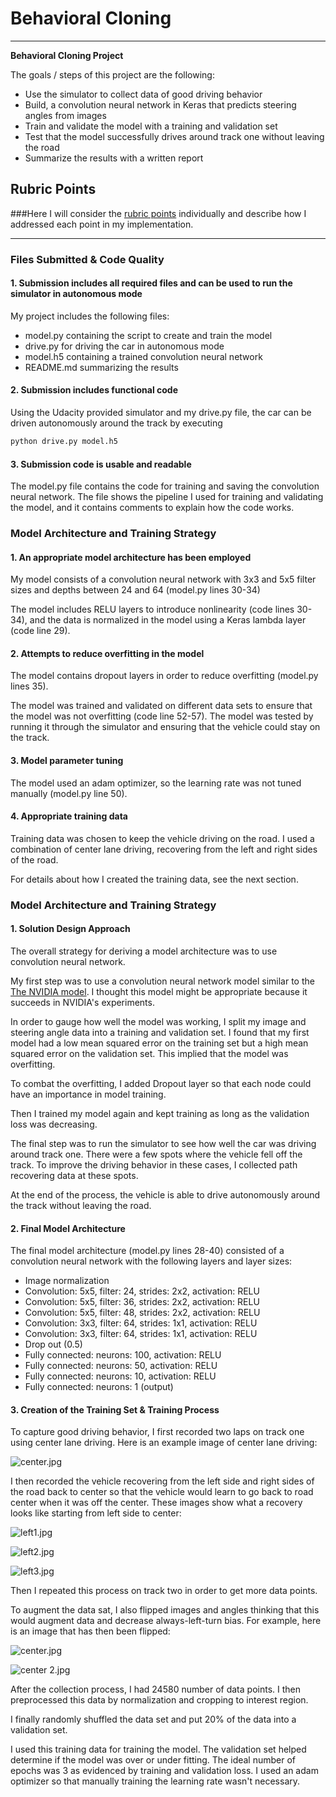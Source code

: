 # **Behavioral Cloning** 

---

**Behavioral Cloning Project**

The goals / steps of this project are the following:
* Use the simulator to collect data of good driving behavior
* Build, a convolution neural network in Keras that predicts steering angles from images
* Train and validate the model with a training and validation set
* Test that the model successfully drives around track one without leaving the road
* Summarize the results with a written report


[//]: # (Image References)

[image1]: ./examples/placeholder.png "Model Visualization"
[image2]: ./examples/placeholder.png "Grayscaling"
[image3]: ./examples/placeholder_small.png "Recovery Image"
[image4]: ./examples/placeholder_small.png "Recovery Image"
[image5]: ./examples/placeholder_small.png "Recovery Image"
[image6]: ./examples/placeholder_small.png "Normal Image"
[image7]: ./examples/placeholder_small.png "Flipped Image"

## Rubric Points
###Here I will consider the [rubric points](https://review.udacity.com/#!/rubrics/432/view) individually and describe how I addressed each point in my implementation.  

---
### Files Submitted & Code Quality

#### 1. Submission includes all required files and can be used to run the simulator in autonomous mode

My project includes the following files:
* model.py containing the script to create and train the model
* drive.py for driving the car in autonomous mode
* model.h5 containing a trained convolution neural network 
* README.md summarizing the results

#### 2. Submission includes functional code
Using the Udacity provided simulator and my drive.py file, the car can be driven autonomously around the track by executing 

```sh
python drive.py model.h5
```

#### 3. Submission code is usable and readable

The model.py file contains the code for training and saving the convolution neural network. The file shows the pipeline I used for training and validating the model, and it contains comments to explain how the code works.

### Model Architecture and Training Strategy

#### 1. An appropriate model architecture has been employed

My model consists of a convolution neural network with 3x3 and 5x5 filter sizes and depths between 24 and 64 (model.py lines 30-34) 

The model includes RELU layers to introduce nonlinearity (code lines 30-34), and the data is normalized in the model using a Keras lambda layer (code line 29). 

#### 2. Attempts to reduce overfitting in the model

The model contains dropout layers in order to reduce overfitting (model.py lines 35). 

The model was trained and validated on different data sets to ensure that the model was not overfitting (code line 52-57). The model was tested by running it through the simulator and ensuring that the vehicle could stay on the track.

#### 3. Model parameter tuning

The model used an adam optimizer, so the learning rate was not tuned manually (model.py line 50).

#### 4. Appropriate training data

Training data was chosen to keep the vehicle driving on the road. I used a combination of center lane driving, recovering from the left and right sides of the road.

For details about how I created the training data, see the next section. 

### Model Architecture and Training Strategy

#### 1. Solution Design Approach

The overall strategy for deriving a model architecture was to use convolution neural network.

My first step was to use a convolution neural network model similar to the [The NVIDIA model](https://devblogs.nvidia.com/parallelforall/deep-learning-self-driving-cars/). I thought this model might be appropriate because it succeeds in NVIDIA's experiments.

In order to gauge how well the model was working, I split my image and steering angle data into a training and validation set. I found that my first model had a low mean squared error on the training set but a high mean squared error on the validation set. This implied that the model was overfitting. 

To combat the overfitting, I added Dropout layer so that each node could have an importance in model training.

Then I trained my model again and kept training as long as the validation loss was decreasing.

The final step was to run the simulator to see how well the car was driving around track one. There were a few spots where the vehicle fell off the track. To improve the driving behavior in these cases, I collected path recovering data at these spots.

At the end of the process, the vehicle is able to drive autonomously around the track without leaving the road.

#### 2. Final Model Architecture

The final model architecture (model.py lines 28-40) consisted of a convolution neural network with the following layers and layer sizes:

- Image normalization
- Convolution: 5x5, filter: 24, strides: 2x2, activation: RELU
- Convolution: 5x5, filter: 36, strides: 2x2, activation: RELU
- Convolution: 5x5, filter: 48, strides: 2x2, activation: RELU
- Convolution: 3x3, filter: 64, strides: 1x1, activation: RELU
- Convolution: 3x3, filter: 64, strides: 1x1, activation: RELU
- Drop out (0.5)
- Fully connected: neurons: 100, activation: RELU
- Fully connected: neurons:  50, activation: RELU
- Fully connected: neurons:  10, activation: RELU
- Fully connected: neurons:   1 (output)


#### 3. Creation of the Training Set & Training Process

To capture good driving behavior, I first recorded two laps on track one using center lane driving. Here is an example image of center lane driving:


![center.jpg](http://upload-images.jianshu.io/upload_images/2255998-7f8d480b09449e09.jpg?imageMogr2/auto-orient/strip%7CimageView2/2/w/1240)


I then recorded the vehicle recovering from the left side and right sides of the road back to center so that the vehicle would learn to go back to road center when it was off the center. These images show what a recovery looks like starting from left side to center:


![left1.jpg](http://upload-images.jianshu.io/upload_images/2255998-5b6e8f6234db421a.jpg?imageMogr2/auto-orient/strip%7CimageView2/2/w/1240)


![left2.jpg](http://upload-images.jianshu.io/upload_images/2255998-b0ac784444e2dedf.jpg?imageMogr2/auto-orient/strip%7CimageView2/2/w/1240)


![left3.jpg](http://upload-images.jianshu.io/upload_images/2255998-29442e8ef3f39ee2.jpg?imageMogr2/auto-orient/strip%7CimageView2/2/w/1240)




Then I repeated this process on track two in order to get more data points.

To augment the data sat, I also flipped images and angles thinking that this would augment data and decrease always-left-turn bias. For example, here is an image that has then been flipped:


![center.jpg](http://upload-images.jianshu.io/upload_images/2255998-6749c63e710a1b39.jpg?imageMogr2/auto-orient/strip%7CimageView2/2/w/1240)


![center 2.jpg](http://upload-images.jianshu.io/upload_images/2255998-eb410de3e80d8d51.jpg?imageMogr2/auto-orient/strip%7CimageView2/2/w/1240)



After the collection process, I had 24580 number of data points. I then preprocessed this data by normalization and cropping to interest region.


I finally randomly shuffled the data set and put 20% of the data into a validation set. 

I used this training data for training the model. The validation set helped determine if the model was over or under fitting. The ideal number of epochs was 3 as evidenced by training and validation loss. I used an adam optimizer so that manually training the learning rate wasn't necessary.
